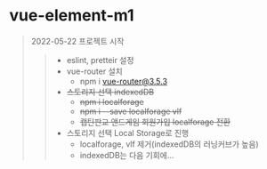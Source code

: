 # vue-element-m1

> 2022-05-22 프로젝트 시작
> > - eslint, pretteir 설정
> > - vue-router 설치 
> >   - npm i vue-router@3.5.3
> > - ~~스토리지 선택 indexedDB~~
> >   - ~~npm i localforage~~
> >   - ~~npm i --save localforage vlf~~
> >   - ~~캡틴판교 앤드게임 회원가입 localforage 전환~~
> > - 스토리지 선택 Local Storage로 진행
> >   - localforage, vlf 제거(indexedDB의 러닝커브가 높음)
> >   - indexedDB는 다음 기회에...
